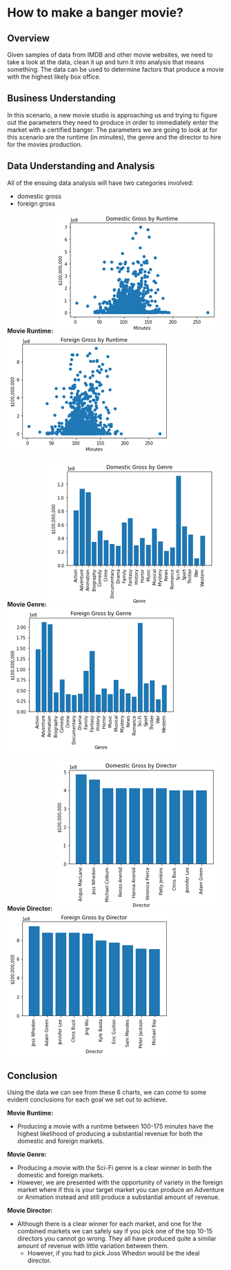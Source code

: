 # How to make a banger movie?

## Overview
Given samples of data from IMDB and other movie websites, we need to take a look at the data, clean it up and turn it into analysis that means something. The data can be used to determine factors that produce a movie with the highest likely box office.

## Business Understanding
In this scenario, a new movie studio is approaching us and trying to figure out the parameters they need to produce in order to immediately enter the market with a certified banger. The parameters we are going to look at for this scenario are the runtime (in minutes), the genre and the director to hire for the movies production.

## Data Understanding and Analysis
All of the ensuing data analysis will have two categories involved:
* domestic gross
* foreign gross

**Movie Runtime:**
![alt text](./images/image.png)
![alt text](./images/image-1.png)

**Movie Genre:**
![alt text](./images/image-2.png)
![alt text](./images/image-3.png)

**Movie Director:**
![alt text](./images/image-4.png)
![alt text](./images/image-5.png)


## Conclusion
Using the data we can see from these 6 charts, we can come to some evident conclusions for each goal we set out to achieve. 

**Movie Runtime:**
* Producing a movie with a runtime between 100-175 minutes have the highest likelihood of producing a substantial revenue for both the domestic and foreign markets.

**Movie Genre:**
* Producing a movie with the Sci-Fi genre is a clear winner in both the domestic and foreign markets.
* However, we are presented with the opportunity of variety in the foreign market where if this is your target market you can produce an Adventure or Animation instead and still produce a substantial amount of revenue.

**Movie Director:**
* Although there is a clear winner for each market, and one for the combined markets we can safely say if you pick one of the top 10-15 directors you cannot go wrong. They all have produced quite a similar amount of revenue with little variation between them.
  * However, if you had to pick Joss Whedon would be the ideal director.